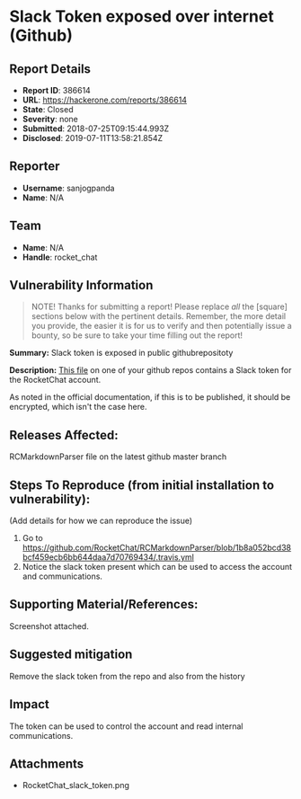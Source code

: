 # Slack Token exposed over internet (Github)

## Report Details
- **Report ID**: 386614
- **URL**: https://hackerone.com/reports/386614
- **State**: Closed
- **Severity**: none
- **Submitted**: 2018-07-25T09:15:44.993Z
- **Disclosed**: 2019-07-11T13:58:21.854Z

## Reporter
- **Username**: sanjogpanda
- **Name**: N/A

## Team
- **Name**: N/A
- **Handle**: rocket_chat

## Vulnerability Information
> NOTE! Thanks for submitting a report! Please replace *all* the [square] sections below with the pertinent details. Remember, the more detail you provide, the easier it is for us to verify and then potentially issue a bounty, so be sure to take your time filling out the report!

**Summary:** Slack token is exposed in public github​ repositoty​ 

**Description:** [This file](https://github.com/RocketChat/RCMarkdownParser/blob/1b8a052bcd38bcf459ecb6bb644daa7d70769434/.travis.yml) on one of your github​ repos contains a Slack token for the R​ocketChat​ account.

As noted in the official documentation, if this is to be published, it should be encrypted, which isn't the case here.

## Releases Affected:

RCMarkdownParser file on the latest github​ master branch

## Steps To Reproduce (from initial installation to vulnerability):

(Add details for how we can reproduce the issue)
 
1. Go to https://github.com/RocketChat/RCMarkdownParser/blob/1b8a052bcd38bcf459ecb6bb644daa7d70769434/.travis.yml
2. Notice the slack token present which can be used to access the account and communications.

## Supporting Material/References:

Screenshot attached.

## Suggested mitigation

Remove the slack token from the repo and also from the history

## Impact

The token can be used to control the account and read internal communications.

## Attachments
- RocketChat_slack_token.png
